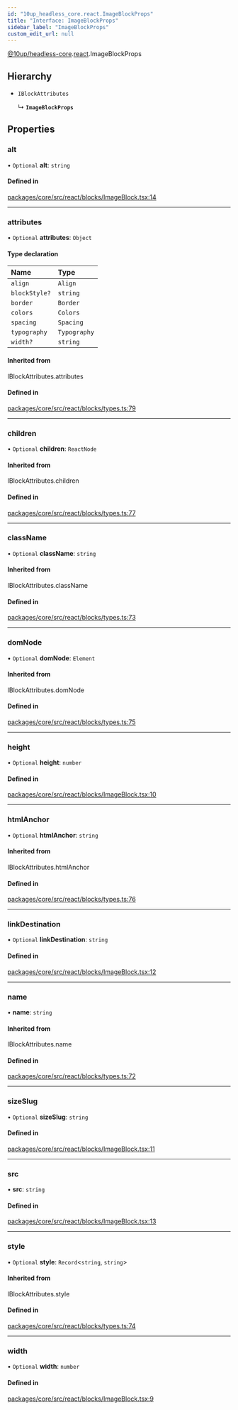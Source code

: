 ```yaml
---
id: "10up_headless_core.react.ImageBlockProps"
title: "Interface: ImageBlockProps"
sidebar_label: "ImageBlockProps"
custom_edit_url: null
---
```


[@10up/headless-core](../modules/10up_headless_core.md).[react](../namespaces/10up_headless_core.react.md).ImageBlockProps

## Hierarchy

- `IBlockAttributes`

  ↳ **`ImageBlockProps`**

## Properties

### alt

• `Optional` **alt**: `string`

#### Defined in

[packages/core/src/react/blocks/ImageBlock.tsx:14](https://github.com/10up/headless/blob/32c3bf4/packages/core/src/react/blocks/ImageBlock.tsx#L14)

___

### attributes

• `Optional` **attributes**: `Object`

#### Type declaration

| Name | Type |
| :------ | :------ |
| `align` | `Align` |
| `blockStyle?` | `string` |
| `border` | `Border` |
| `colors` | `Colors` |
| `spacing` | `Spacing` |
| `typography` | `Typography` |
| `width?` | `string` |

#### Inherited from

IBlockAttributes.attributes

#### Defined in

[packages/core/src/react/blocks/types.ts:79](https://github.com/10up/headless/blob/32c3bf4/packages/core/src/react/blocks/types.ts#L79)

___

### children

• `Optional` **children**: `ReactNode`

#### Inherited from

IBlockAttributes.children

#### Defined in

[packages/core/src/react/blocks/types.ts:77](https://github.com/10up/headless/blob/32c3bf4/packages/core/src/react/blocks/types.ts#L77)

___

### className

• `Optional` **className**: `string`

#### Inherited from

IBlockAttributes.className

#### Defined in

[packages/core/src/react/blocks/types.ts:73](https://github.com/10up/headless/blob/32c3bf4/packages/core/src/react/blocks/types.ts#L73)

___

### domNode

• `Optional` **domNode**: `Element`

#### Inherited from

IBlockAttributes.domNode

#### Defined in

[packages/core/src/react/blocks/types.ts:75](https://github.com/10up/headless/blob/32c3bf4/packages/core/src/react/blocks/types.ts#L75)

___

### height

• `Optional` **height**: `number`

#### Defined in

[packages/core/src/react/blocks/ImageBlock.tsx:10](https://github.com/10up/headless/blob/32c3bf4/packages/core/src/react/blocks/ImageBlock.tsx#L10)

___

### htmlAnchor

• `Optional` **htmlAnchor**: `string`

#### Inherited from

IBlockAttributes.htmlAnchor

#### Defined in

[packages/core/src/react/blocks/types.ts:76](https://github.com/10up/headless/blob/32c3bf4/packages/core/src/react/blocks/types.ts#L76)

___

### linkDestination

• `Optional` **linkDestination**: `string`

#### Defined in

[packages/core/src/react/blocks/ImageBlock.tsx:12](https://github.com/10up/headless/blob/32c3bf4/packages/core/src/react/blocks/ImageBlock.tsx#L12)

___

### name

• **name**: `string`

#### Inherited from

IBlockAttributes.name

#### Defined in

[packages/core/src/react/blocks/types.ts:72](https://github.com/10up/headless/blob/32c3bf4/packages/core/src/react/blocks/types.ts#L72)

___

### sizeSlug

• `Optional` **sizeSlug**: `string`

#### Defined in

[packages/core/src/react/blocks/ImageBlock.tsx:11](https://github.com/10up/headless/blob/32c3bf4/packages/core/src/react/blocks/ImageBlock.tsx#L11)

___

### src

• **src**: `string`

#### Defined in

[packages/core/src/react/blocks/ImageBlock.tsx:13](https://github.com/10up/headless/blob/32c3bf4/packages/core/src/react/blocks/ImageBlock.tsx#L13)

___

### style

• `Optional` **style**: `Record`<`string`, `string`\>

#### Inherited from

IBlockAttributes.style

#### Defined in

[packages/core/src/react/blocks/types.ts:74](https://github.com/10up/headless/blob/32c3bf4/packages/core/src/react/blocks/types.ts#L74)

___

### width

• `Optional` **width**: `number`

#### Defined in

[packages/core/src/react/blocks/ImageBlock.tsx:9](https://github.com/10up/headless/blob/32c3bf4/packages/core/src/react/blocks/ImageBlock.tsx#L9)
